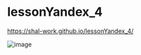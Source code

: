# lessonYandex_4
https://shal-work.github.io/lessonYandex_4/

![image](https://user-images.githubusercontent.com/74607803/181817849-beb13b1a-94e1-46df-9de8-d50849064eec.png)

